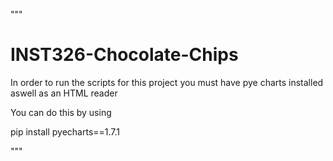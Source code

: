 """
# INST326-Chocolate-Chips
In order to run the scripts for this project you must have pye charts installed aswell as an HTML reader

You can do this by using 

pip install pyecharts==1.7.1

"""
